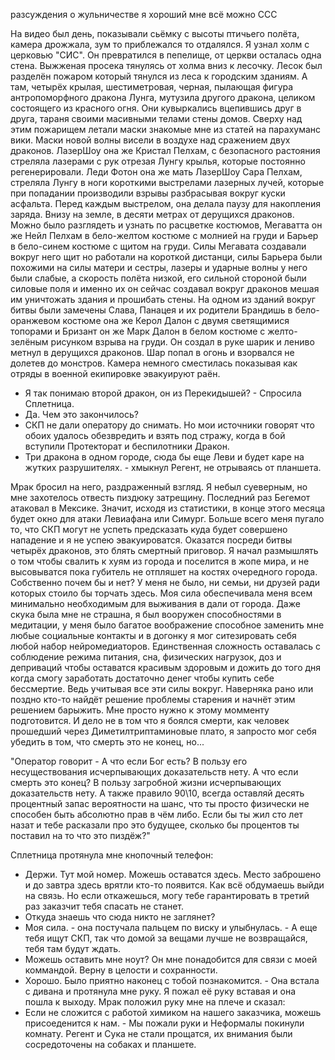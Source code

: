 

разсуждения о жульничестве я хороший мне всё можно ССС


На видео был день, показывали сьёмку с высоты птичьего полёта, камера дрожжала, зум то приблежался то отдалялся. Я узнал холм с церковью "СИС". Он превратился в пепелище, от церкви осталась одна стена. Выжженая просека тянулясь от холма вниз к лесочку. Лесок был разделён пожаром который тянулся из леса к городским зданиям. А там, четырёх крылая, шестиметровая, черная, пылающая фигура антропоморфного дракона Лунга, мутузила другого дракона, целиком состоящего из красного огня. Они кувыркались вцепившись друг в друга, тараня своими масивными телами стены домов. Сверху над этим пожарищем летали маски знакомые мне из статей на парахуманс вики. Маски новой волны висели в воздухе над сражением двух драконов. ЛазерШоу она же Кристал Пелхам, с безопасного растояния стреляла лазерами с рук отрезая Лунгу крылья, которые постоянно регенерировали. Леди Фотон она же мать ЛазерШоу Сара Пелхам, стреляла Лунгу в ноги короткими выстрелами лазерных лучей, которые при попадании производили взрывы разбрасывая вокруг куски асфальта. Перед каждым выстрелом, она делала паузу для накопления заряда. Внизу на земле, в десяти метрах от дерущихся драконов. Можно было разглядеть и узнать по расцветке костюмов, Мегаватта он же Нейл Пелхам в бело-желтом костюме с молнией на груди и Барьер в бело-синем костюме с щитом на груди. Силы Мегавата создавали вокруг него щит но работали на короткой дистанци, силы Барьера были похожими на силы матери и сестры, лазеры и ударные волны у него были слабые, а скорость полёта низкой, его сильной стороной были силовые поля и именно их он сейчас создавал вокруг драконов мешая им уничтожать здания и прошибать стены. На одном из зданий вокруг битвы были замечены Слава, Панацея и их родители Брандишь в бело-оранжевом костюме она же Керол Далон с двумя светящимися топорами и Бризант он же Марк Далон в белом костюме с желто-зелёным рисунком взрыва на груди. Он создал в руке шарик и лениво метнул в дерущихся драконов. Шар попал в огонь и взорвался не долетев до монстров. Камера немного сместилась показывая как отряды в военной екипировке эвакуируют раён.

- Я так понимаю второй дракон, он из Перекидышей? - Спросила Сплетница.
- Да. Чем это закончилось?
- СКП не дали оператору до снимать. Но мои источники говорят что обоих удалось обезвредить и взять под стражу, когда в бой вступили Протекторат и беспилотники Дракон.
- Три дракона в одном городе, сюда бы еще Леви и будет каре на жутких разрушителях. - хмыкнул Регент, не отрываясь от планшета.

Мрак бросил на него, раздраженный взгляд. Я небыл суеверным, но мне захотелось отвесть пиздюку затрещину. Последний раз Бегемот атаковал в Мексике. Значит, исходя из статистики, в конце этого месяца будет окно для атаки Левиафана или Симург. Больше всего меня пугало то, что СКП могут не успеть предсказать куда будет совершено нападение и я не успею эвакуироватся. Оказатся посреди битвы четырёх драконов, это блять смертный приговор. Я начал размышлять о том чтобы свалить к хуям из города и поселится в жопе мира, и не высовыватся пока губитель не отпляшет на костях очередного города. Собственно почем бы и нет? У меня не было, ни семьи, ни друзей ради которых стоило бы торчать здесь. Моя сила обеспечивала меня всем минимально необходимым для выживания в дали от города. Даже скука была мне не страшна, я был вооружен способностями в медитации, у меня было багатое воображение способное заменить мне любые социальные контакты и в догонку я мог ситезировать себя любой набор нейромедиаторов. Единственная сложность оставалась с соблюдение режима питания, сна, физических нагрузок, доз и деприваций чтобы оставатся красивым здоровым и дожить до того дня когда смогу заработать достаточно денег чтобы купить себе бессмертие. Ведь учитывая все эти силы вокруг. Наверняка рано или поздно кто-то найдёт решение проблемы старения и начнёт этим решением барыжить. Мне просто нужно к этому момменту подготовится. И дело не в том что я боялся смерти, как человек прошедший через Диметилтриптаминовые плато, я запросто мог себя убедить в том, что смерть это не конец, но...

"Оператор говорит - А что если Бог есть? В пользу его несуществования исчерпывающих доказательств нету. А что если смерть это конец? В пользу загробной жизни исчерпывающих доказательств нету. А также правило 90\10, всегда оставляй десять процентный запас вероятности на шанс, что ты просто физически не способен быть абсолютно прав в чём либо. Если бы ты жил сто лет назат и тебе расказали про это будущее, сколько бы процентов ты поставил на то что это пиздёж?"

Сплетница протянула мне кнопочный телефон:
- Держи. Тут мой номер. Можешь оставатся здесь. Место заброшено и до завтра здесь врятли кто-то появится. Как всё обдумаешь выйди на связь. Но если откажешься, могу тебе гарантировать в третий раз заказчит тебя спасать не станет.
- Откуда знаешь что сюда никто не заглянет?
- Моя сила. - она постучала пальцем по виску и улыбнулась. - А еще тебя ищут СКП, так что домой за вещами лучше не возвращайся, тебя там будут ждать.
- Можешь оставить мне ноут? Он мне понадобится для связи с моей коммандой. Верну в целости и сохранности. 
- Хорошо. Было приятно наконец с тобой познакомится. - Она встала с дивана и протянула мне руку. Я пожал её руку вставая и она пошла к выходу.
Мрак положил руку мне на плече и сказал:
- Если не сложится с работой химиком на нашего заказчика, можешь присоеденится к нам. - Мы пожали руки и Неформалы покинули комнату. Регент и Сука не стали прощатся, их внимания были сосредоточены на собаках и планшете.


